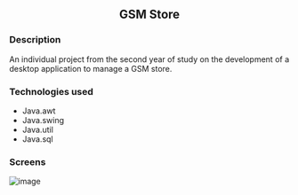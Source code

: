 <h2 align="center">GSM Store</h2>

### Description
An individual project from the second year of study on the development of a desktop application to manage a GSM store.

### Technologies used
- Java.awt
- Java.swing
- Java.util
- Java.sql

### Screens
![image](https://user-images.githubusercontent.com/63003336/213473175-c04f7273-5237-4c32-b5c0-6861bca59578.png)
